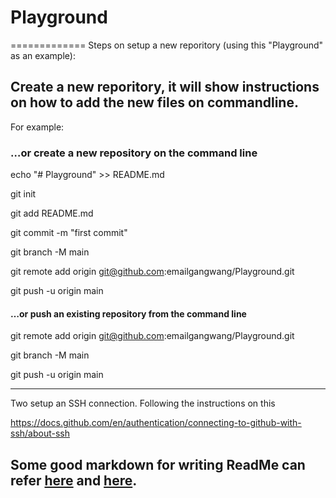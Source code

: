 # Playground
=============
Steps on setup a new reporitory (using this "Playground" as an example):

## Create a new reporitory, it will show instructions on how to add the new files on commandline.
For example: 

### …or create a new repository on the command line

echo "# Playground" >> README.md

git init

git add README.md

git commit -m "first commit"

git branch -M main

git remote add origin git@github.com:emailgangwang/Playground.git

git push -u origin main


#### …or push an existing repository from the command line

git remote add origin git@github.com:emailgangwang/Playground.git

git branch -M main

git push -u origin main


-------------------------
Two setup an SSH connection. Following the instructions on this

https://docs.github.com/en/authentication/connecting-to-github-with-ssh/about-ssh 

## Some good markdown for writing ReadMe can refer [here](https://docs.github.com/en/get-started/writing-on-github/getting-started-with-writing-and-formatting-on-github/basic-writing-and-formatting-syntax) and [here](https://github.com/adam-p/markdown-here/wiki/Markdown-Cheatsheet).
